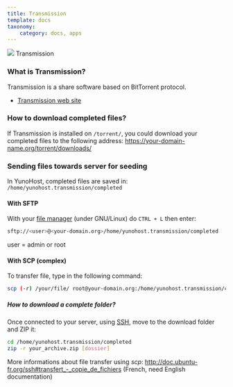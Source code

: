 ```yaml
---
title: Transmission
template: docs
taxonomy:
    category: docs, apps
---
```


<img src="/images/transmission.png"> Transmission

### What is Transmission?

Transmission is a share software based on BitTorrent protocol.
* [Transmission web site](http://transmissionbt.com/)

### How to download completed files?

If Transmission is installed on `/torrent/`, you could download your completed files to the following address: https://your-domain-name.org/torrent/downloads/

### Sending files towards server for seeding

In YunoHost, completed files are saved in: `/home/yunohost.transmission/completed`

#### With SFTP

With your [file manager](https://en.wikipedia.org/wiki/File_manager) (under GNU/Linux) do `CTRL + L` then enter:

```bash
sftp://<user>@<your-domain.org>/home/yunohost.transmission/completed
```
user = admin or root

#### With SCP (complex)
To transfer file, type in the following command:

```bash
scp (-r) /your/file/ root@your-domain.org:/home/yunohost.transmission/completed
```

##### How to download a complete folder?
Once connected to your server, using [SSH](/ssh), move to the download folder and ZIP it:
```bash
cd /home/yunohost.transmission/completed
zip -r your_archive.zip [dossier]
```

More informations about file transfer using *scp*: http://doc.ubuntu-fr.org/ssh#transfert_-_copie_de_fichiers (French, need English documentation)
